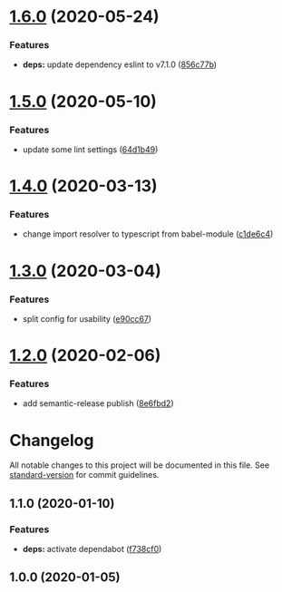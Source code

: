 # [1.6.0](https://github.com/ymkz/eslint-config/compare/v1.5.0...v1.6.0) (2020-05-24)


### Features

* **deps:** update dependency eslint to v7.1.0 ([856c77b](https://github.com/ymkz/eslint-config/commit/856c77b3cd227434a78663fbdee00e2113fac86f))

# [1.5.0](https://github.com/ymkz/eslint-config/compare/v1.4.0...v1.5.0) (2020-05-10)


### Features

* update some lint settings ([64d1b49](https://github.com/ymkz/eslint-config/commit/64d1b497c3d403cf2e02fc39462efe7fabdb5510))

# [1.4.0](https://github.com/ymkz/eslint-config/compare/v1.3.0...v1.4.0) (2020-03-13)


### Features

* change import resolver to typescript from babel-module ([c1de6c4](https://github.com/ymkz/eslint-config/commit/c1de6c48a3061623ed1d0fe1b4db7048e0511db3))

# [1.3.0](https://github.com/ymkz/eslint-config/compare/v1.2.0...v1.3.0) (2020-03-04)


### Features

* split config for usability ([e90cc67](https://github.com/ymkz/eslint-config/commit/e90cc678e449640298bab7457830bd513846d305))

# [1.2.0](https://github.com/ymkz/eslint-config/compare/v1.1.0...v1.2.0) (2020-02-06)


### Features

* add semantic-release publish ([8e6fbd2](https://github.com/ymkz/eslint-config/commit/8e6fbd248e2a8259ce1aee39065bad595aa9cb75))

# Changelog

All notable changes to this project will be documented in this file. See [standard-version](https://github.com/conventional-changelog/standard-version) for commit guidelines.

## 1.1.0 (2020-01-10)

### Features

- **deps:** activate dependabot ([f738cf0](https://github.com/ymkz/eslint-config/commit/f738cf011d22c8234263fb79a83b63f259c85b1f))

## 1.0.0 (2020-01-05)
